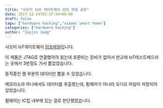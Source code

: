 ```yaml
---
title: "샤오미 Iot 게이트웨이 덤프 파일 공유"
date: 2017-12-24T01:37:56+08:00
draft: false
tags: ["hardware hacking","xiaomi smart home"]
categories: ["hardware hacking"]
author: "Jaejin Jang"
---
```



샤오미 IoT게이트웨이 [덤프파일](https://drive.google.com/open?id=1HijwUAF0P9XVF5niuFISoiDWFS5NHZpt)입니다.

이 제품은 JTAG로 연결했어야 됬는데 호환되는 장비가 없어서 판교에 IoT테스트베드라는 곳에서 3번정도 가서 뽑았었습니다.

동작중인 램 부분의 데이터만 뽑을 수 있었습니다.

메모리소자 하나에서도 데이터를 추출했는데, 펌웨어가 아니라 오디오 파일이 저장되어있었습니다.

펌웨어는 IC칩 내부에 있는 걸로 판단했었습니다.
